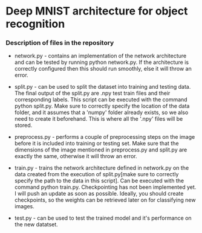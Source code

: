 # Deep MNIST architecture for object recognition

### Description of files in the repository

* network.py -  contains an implementation of the network architecture and can be tested by running python network.py. If the architecture is correctly configured then this should run smoothly, else it will throw an error. 

* split.py - can be used to split the dataset into training and testing data. The final output of the split.py are .npy test train files and their corresponding labels. This script can be executed with the command python split.py. Make sure to correctly specify the location of the data folder, and it assumes that a 'numpy' folder already exists, so we also need to create it beforehand. This is where all the '.npy' files will be stored.

* preprocess.py -  performs a couple of preprocessing steps on the image before it is included into training or testing set. Make sure that the dimensions of the image mentioned in preprocess.py and split.py are exactly the same, otherwise it will throw an error.

* train.py - trains the network architecture defined in network.py on the data created from the execution of split.py[make sure to correctly specify the path to the data in this script]. Can be executed with the command python train.py. Checkpointing has not been implemented yet. I will push an update as soon as possible. Ideally, you should create checkpoints, so the weights can be retrieved later on for classifying new images.

* test.py - can be used to test the trained model and it's performance on the new datatset.
